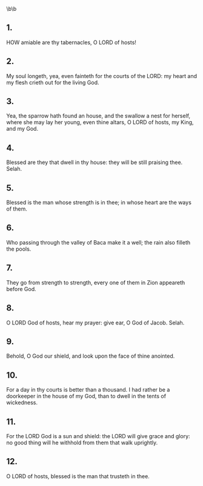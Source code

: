 \b\b
## 1.
HOW amiable are thy tabernacles, O LORD of hosts!
## 2.
My soul longeth, yea, even fainteth for the courts of the LORD: my heart and my flesh crieth out for the living God.
## 3.
Yea, the sparrow hath found an house, and the swallow a nest for herself, where she may lay her young, even thine altars, O LORD of hosts, my King, and my God.
## 4.
Blessed are they that dwell in thy house: they will be still praising thee.  Selah.
## 5.
Blessed is the man whose strength is in thee; in whose heart are the ways of them.
## 6.
Who passing through the valley of Baca make it a well; the rain also filleth the pools.
## 7.
They go from strength to strength, every one of them in Zion appeareth before God.
## 8.
O LORD God of hosts, hear my prayer: give ear, O God of Jacob.  Selah.
## 9.
Behold, O God our shield, and look upon the face of thine anointed.
## 10.
For a day in thy courts is better than a thousand.  I had rather be a doorkeeper in the house of my God, than to dwell in the tents of wickedness.
## 11.
For the LORD God is a sun and shield: the LORD will give grace and glory: no good thing will he withhold from them that walk uprightly.
## 12.
O LORD of hosts, blessed is the man that trusteth in thee.
